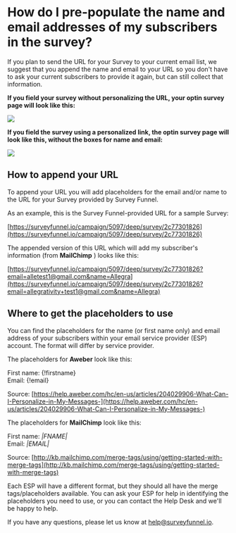 # How do I pre-populate the name and email addresses of my subscribers in the survey?

If you plan to send the URL for your Survey to your current email list, we suggest that you append the name and email to your URL so you don't have to ask your current subscribers to provide it again, but can still collect that information.

**If you field your survey without personalizing the URL, your optin survey page will look like this:**

![](https://d33v4339jhl8k0.cloudfront.net/docs/assets/53974d6ce4b0c76107b109d1/images/59106da52c7d3a057f88e4d8/file-TsDtjj5FkM.png)

**If you field the survey using a personalized link, the optin survey page will look like this, without the boxes for name and email:**

![](https://d33v4339jhl8k0.cloudfront.net/docs/assets/53974d6ce4b0c76107b109d1/images/590ce48a0428634b4a32e762/file-OHEFShO52N.png)

## How to append your URL

To append your URL you will add placeholders for the email and/or name to the URL for your Survey provided by Survey Funnel.

As an example, this is the Survey Funnel-provided URL for a sample Survey:

[https://surveyfunnel.io/campaign/5097/deep/survey/2c77301826](https://surveyfunnel.io/campaign/5097/deep/survey/2c77301826)

The appended version of this URL which will add my subscriber's information \(from **MailChimp** \) looks like this:

[https://surveyfunnel.io/campaign/5097/deep/survey/2c77301826?email=alletest1@gmail.com&name=Allegra](https://surveyfunnel.io/campaign/5097/deep/survey/2c77301826?email=allegrativity+test1@gmail.com&name=Allegra)

## Where to get the placeholders to use

You can find the placeholders for the name \(or first name only\) and email address of your subscribers within your email service provider \(ESP\) account. The format will differ by service provider.

The placeholders for **Aweber** look like this:

First name: {!firstname}  
Email: {!email}

Source: [https://help.aweber.com/hc/en-us/articles/204029906-What-Can-I-Personalize-in-My-Messages-](https://help.aweber.com/hc/en-us/articles/204029906-What-Can-I-Personalize-in-My-Messages-)

The placeholders for **MailChimp** look like this:

First name: _\|FNAME\|_  
Email: _\|EMAIL\|_

Source: [http://kb.mailchimp.com/merge-tags/using/getting-started-with-merge-tags](http://kb.mailchimp.com/merge-tags/using/getting-started-with-merge-tags)

Each ESP will have a different format, but they should all have the merge tags/placeholders available. You can ask your ESP for help in identifying the placeholders you need to use, or you can contact the Help Desk and we'll be happy to help.

If you have any questions, please let us know at [help@surveyfunnel.io](mailto:mailto:help@surveyfunnel.io).

